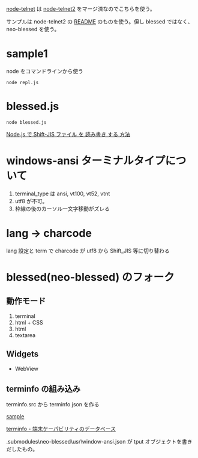 [node-telnet](https://github.com/TooTallNate/node-telnet) は [node-telnet2](https://github.com/chjj/node-telnet2) をマージ済なのでこちらを使う。

サンプルは node-telnet2 の [README](https://github.com/chjj/node-telnet2#readme) のものを使う。但し blessed ではなく、neo-blessed を使う。

# sample1

node をコマンドラインから使う

~~~
node repl.js
~~~

# blessed.js

~~~
node blessed.js
~~~


[Node.js で Shift-JIS ファイル を 読み書き する 方法](https://garafu.blogspot.com/2017/07/nodejs-read-write-sjis-file.html)


# windows-ansi ターミナルタイプについて

1. terminal_type は ansi, vt100, vt52, vtnt
2. utf8 が不可。
3. 枠線の後のカーソル一文字移動がズレる

# lang -> charcode

lang 設定と term で charcode が utf8 から Shift_JIS 等に切り替わる

# blessed(neo-blessed) のフォーク

## 動作モード

1. terminal
2. html + CSS
3. html
4. textarea

## Widgets

* WebView

## terminfo の組み込み

terminfo.src から terminfo.json を作る

[sample](https://github.com/qix-/terminfo)

[terminfo - 端末ケーパビリティのデータベース ](https://nxmnpg.lemoda.net/ja/5/terminfo)

.submodules\neo-blessed\usr\window-ansi.json が tput オブジェクトを書きだしたもの。